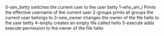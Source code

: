  0-iam_betty switches the current user to the user betty
1-who_am_i Prints the effective username of the current user
2-groups prints all groups the current user belongs to
3-new_owner changes the owner of the file hello to the user betty
4-empty creates an empty file called hello
5-execute adds execute permission to the owner of the file hello
